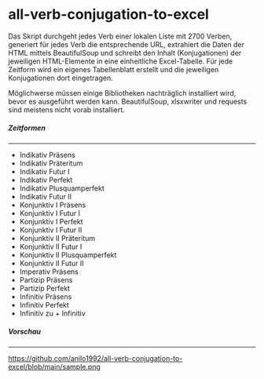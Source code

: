 # all-verb-conjugation-to-excel

Das Skript durchgeht jedes Verb einer lokalen Liste mit 2700 Verben, generiert für jedes Verb die entsprechende URL, extrahiert die Daten der HTML mittels BeautifulSoup und schreibt den Inhalt (Konjugationen) der jeweiligen HTML-Elemente in eine einheitliche Excel-Tabelle. Für jede Zeitform wird ein eigenes Tabellenblatt erstellt und die jeweiligen Konjugationen dort eingetragen.

Möglichwerse müssen einige Bibliotheken nachträglich installiert wird, bevor es ausgeführt werden kann. BeautifulSoup, xlsxwriter und requests sind meistens nicht vorab installiert.

##### Zeitformen
------------------------------
- Indikativ Präsens
- Indikativ Präteritum
- Indikativ Futur I
- Indikativ Perfekt
- Indikativ Plusquamperfekt
- Indikativ Futur II
- Konjunktiv I Präsens
- Konjunktiv I Futur I
- Konjunktiv I Perfekt
- Konjunktiv I Futur II
- Konjunktiv II Präteritum
- Konjunktiv II Futur I
- Konjunktiv II Plusquamperfekt
- Konjunktiv II Futur II
- Imperativ Präsens
- Partizip Präsens
- Partizip Perfekt
- Infinitiv Präsens
- Infinitiv Perfekt
- Infinitiv zu + Infinitiv

##### Vorschau
------------------------------
https://github.com/anilo1992/all-verb-conjugation-to-excel/blob/main/sample.png
